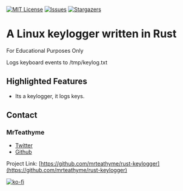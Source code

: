 [![MIT License][license-shield]][license-url]
[![Issues][issues-shield]][issues-url]
[![Stargazers][stars-shield]][stars-url]

# A Linux keylogger written in Rust

For Educational Purposes Only

Logs keyboard events to /tmp/keylog.txt

## Highlighted Features
- Its a keylogger, it logs keys.

## Contact

### MrTeathyme
- [Twitter](https://twitter.com/mrteathyme) 
- [Github](https://github.com/mrteathyme)

Project Link: [https://github.com/mrteathyme/rust-keylogger](https://github.com/mrteathyme/rust-keylogger)

[![ko-fi](https://ko-fi.com/img/githubbutton_sm.svg)](https://ko-fi.com/U7U244I2A)


<!-- MARKDOWN LINKS & IMAGES -->
<!-- https://www.markdownguide.org/basic-syntax/#reference-style-links -->
[contributors-shield]: https://img.shields.io/github/contributors/mrteathyme/rust-keylogger.svg?style=for-the-badge
[contributors-url]: https://github.com/mrteathyme/rust-keylogger/graphs/contributors
[forks-shield]: https://img.shields.io/github/forks/mrteathyme/rust-keylogger.svg?style=for-the-badge
[forks-url]: https://github.com/mrteathyme/rust-keylogger/network/members
[stars-shield]: https://img.shields.io/github/stars/mrteathyme/rust-keylogger.svg?style=for-the-badge
[stars-url]: https://github.com/mrteathyme/rust-keylogger/stargazers
[issues-shield]: https://img.shields.io/github/issues/mrteathyme/rust-keylogger.svg?style=for-the-badge
[issues-url]: https://github.com/mrteathyme/rust-keylogger/issues
[license-shield]: https://img.shields.io/github/license/mrteathyme/rust-keylogger.svg?style=for-the-badge
[license-url]: https://github.com/mrteathyme/rust-keylogger/blob/master/LICENSE.txt